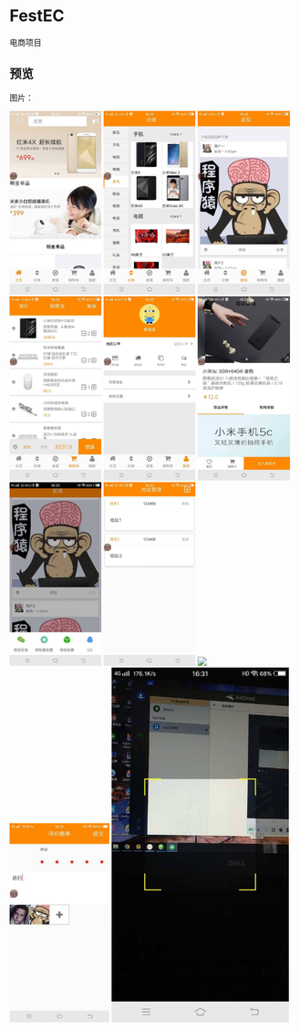 # FestEC
电商项目

## 预览

图片：

<p><img src="screenshot/1.jpg" width="32%" />
<img src="screenshot/2.jpg" width="32%" />
<img src="screenshot/3.jpg" width="32%" />
<img src="screenshot/4.jpg" width="32%" />
<img src="screenshot/5.jpg" width="32%" />
<img src="screenshot/6.jpg" width="32%" />
<img src="screenshot/7.jpg" width="32%" />
<img src="screenshot/8.jpg" width="32%" />
<img src="screenshot/9.jpgg" width="32%" />
<img src="screenshot/10.jpg" width="34.7%" />
<img src="screenshot/11.jpg" width="61.7%" /></p>
